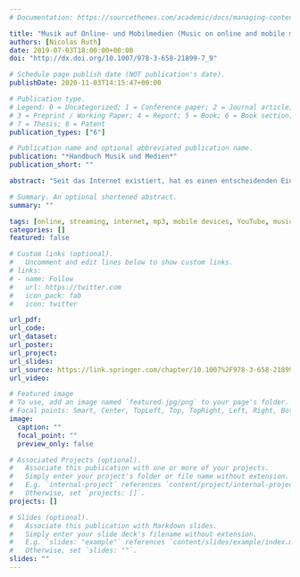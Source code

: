 ```yaml
---
# Documentation: https://sourcethemes.com/academic/docs/managing-content/

title: "Musik auf Online- und Mobilmedien (Music on online and mobile media)"
authors: [Nicolas Ruth]
date: 2019-07-03T18:00:00+00:00
doi: "http://dx.doi.org/10.1007/978-3-658-21899-7_9"

# Schedule page publish date (NOT publication's date).
publishDate: 2020-11-03T14:15:47+00:00

# Publication type.
# Legend: 0 = Uncategorized; 1 = Conference paper; 2 = Journal article;
# 3 = Preprint / Working Paper; 4 = Report; 5 = Book; 6 = Book section;
# 7 = Thesis; 8 = Patent
publication_types: ["6"]

# Publication name and optional abbreviated publication name.
publication: "*Handbuch Musik und Medien*"
publication_short: ""

abstract: "Seit das Internet existiert, hat es einen entscheidenden Einfluss auf unsere Musikkultur ausgeübt. Musik war immer ein zentraler Inhalt, über den bereits in den ersten Internetforen diskutiert wurde. Darüber hinaus gehörten Musikstücke schon immer zu den Objekten, die Internetnutzer*innen untereinander austauschten oder gemeinsam bearbeiteten. Mit der schnell voranschreitenden Entwicklung von internetfähigen mobilen Endgeräten haben sich die unterschiedlichsten Musiknutzungen zu mobil ausübbaren Tätigkeiten entwickelt. Wie sich der Umgang mit Musik auf Online- und Mobilmedien über die Jahre seit der Entstehung des Internets entwickelt hat, soll in dem vorliegenden Artikel aufgezeigt werden. Von der Entwicklung der MP3 und dem Einfluss dieses Dateiformats auf die Entstehung von Online-Tauschbörsen und der damit einhergehenden Verbreitung der Internetpiraterie, über das Aufkommen von legalen Geschäftsmodellen wie etwa den Musikstreamingservices, hin zu Konzertübertragungen und virtuellen Proben, die über das Internet durchgeführt werden, sollen entscheidende Aspekte dieser Musikgeschichte aufgezeigt werden. Im Zentrum stehen dabei die Auswirkungen, die sich für Hörer und Hörerinnen, Musikschaffende und Musikindustrie ergaben."

# Summary. An optional shortened abstract.
summary: ""

tags: [online, streaming, internet, mp3, mobile devices, YouTube, music industry, copyright]
categories: []
featured: false

# Custom links (optional).
#   Uncomment and edit lines below to show custom links.
# links:
# - name: Follow
#   url: https://twitter.com
#   icon_pack: fab
#   icon: twitter

url_pdf:
url_code:
url_dataset:
url_poster:
url_project:
url_slides:
url_source: https://link.springer.com/chapter/10.1007%2F978-3-658-21899-7_9
url_video:

# Featured image
# To use, add an image named `featured.jpg/png` to your page's folder.
# Focal points: Smart, Center, TopLeft, Top, TopRight, Left, Right, BottomLeft, Bottom, BottomRight.
image:
  caption: ""
  focal_point: ""
  preview_only: false

# Associated Projects (optional).
#   Associate this publication with one or more of your projects.
#   Simply enter your project's folder or file name without extension.
#   E.g. `internal-project` references `content/project/internal-project/index.md`.
#   Otherwise, set `projects: []`.
projects: []

# Slides (optional).
#   Associate this publication with Markdown slides.
#   Simply enter your slide deck's filename without extension.
#   E.g. `slides: "example"` references `content/slides/example/index.md`.
#   Otherwise, set `slides: ""`.
slides: ""
---
```

